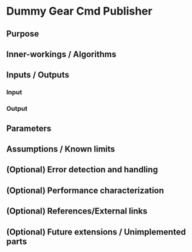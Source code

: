 # Dummy Gear Cmd Publisher

## Purpose

## Inner-workings / Algorithms

## Inputs / Outputs

### Input

### Output

## Parameters

## Assumptions / Known limits

## (Optional) Error detection and handling

## (Optional) Performance characterization

## (Optional) References/External links

## (Optional) Future extensions / Unimplemented parts
